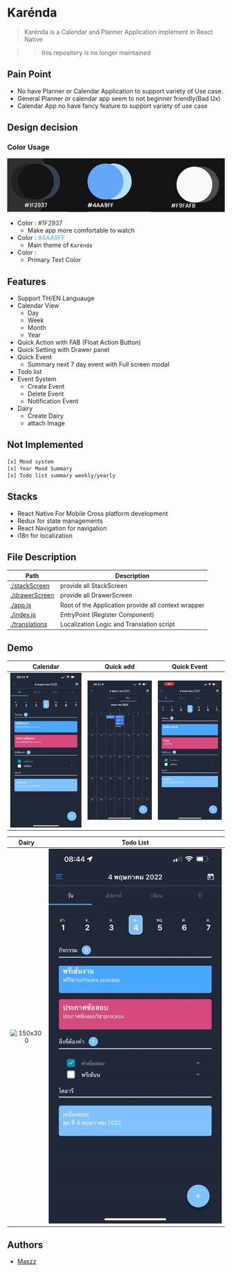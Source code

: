 # Karénda

> Karénda is a Calendar and Planner Application implement in React Native

>> this repository is no longer maintained 


## Pain Point
- No have Planner or Calendar Application to support variety of Use case.
- General Planner or calendar app seem to not beginner friendly(Bad Ux)
- Calendar App no have fancy feature to support variety of use case

## Design decision

### Color Usage

![Color](images/color.png)
-  Color : <span style="color:#1F2937;background-color:white"> #1F2937 </span> 
	- Make app more comfortable to watch 
- Color :  <span style="color:#4AA9FF;background-color:white"> #4AA9FF </span>
	-  Main theme of `Karénda` 
- Color : <span style="color:#F9FAFB;background-color:1F2937"> #F9FAFB </span>
	- Primary Text Color

## Features

- Support TH/EN Languauge
- Calendar View
	- Day
	- Week
	- Month
	- Year
- Quick Action with FAB (Float Action Button)
- Quick Setting with Drawer panel
- Quick Event
	- Summary next 7 day event with Full screen modal
- Todo list 
- Event System
	- Create Event
	- Delete Event 
	- Notification Event
- Dairy
	-  Create Dairy
	- attach Image

## Not Implemented
	[x] Mood system
	[x] Year Mood Summary
	[x] Todo list summary weekly/yearly

## Stacks

- React Native For Mobile Cross platform development
- Redux for state managements
- React Navigation for navigation
- i18n for localization

## File Description

| Path | Description |  
| ----------- | ----------- |  
| [./stackScreen](./stackScreen) | provide all StackScreen |  
| [./drawerScreen](./drawerScreen) | provide all DrawerScreen |
| [./app.js](./app.js) | Root of the Application provide all context wrapper|
| [./index.js](./index.js) | EntryPoint (Register Component)|
| [./translations](/translations) | Localization Logic and Translation script|


## Demo


Calendar             |  Quick add | Quick Event
:-------------------------:|:-------------------------:|:-------------------------:
![150x300](images/gif1.gif)  |  ![150x300](images/gif2.gif) | ![150x300](images/gif3.gif)


Dairy            | Todo List
:-------------------------:|:-------------------------:
![150x300](images/gif4.gif) | ![150x300](images/gif1.gif)


## Authors

- [Maszz](https://github.com/Maszz)
